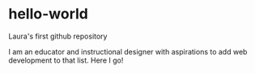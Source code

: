 # hello-world
Laura's first github repository

I am an educator and instructional designer with aspirations to add web development to that list. Here I go!
